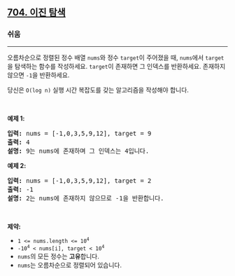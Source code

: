 <h2><a href="https://leetcode.com/problems/binary-search">704. 이진 탐색</a></h2><h3>쉬움</h3><hr><p>오름차순으로 정렬된 정수 배열 <code>nums</code>와 정수 <code>target</code>이 주어졌을 때, <code>nums</code>에서 <code>target</code>을 탐색하는 함수를 작성하세요. <code>target</code>이 존재하면 그 인덱스를 반환하세요. 존재하지 않으면 <code>-1</code>을 반환하세요.</p>

<p>당신은 <code>O(log n)</code> 실행 시간 복잡도를 갖는 알고리즘을 작성해야 합니다.</p>

<p>&nbsp;</p>
<p><strong class="example">예제 1:</strong></p>

<pre>
<strong>입력:</strong> nums = [-1,0,3,5,9,12], target = 9
<strong>출력:</strong> 4
<strong>설명:</strong> 9는 nums에 존재하며 그 인덱스는 4입니다.
</pre>

<p><strong class="example">예제 2:</strong></p>

<pre>
<strong>입력:</strong> nums = [-1,0,3,5,9,12], target = 2
<strong>출력:</strong> -1
<strong>설명:</strong> 2는 nums에 존재하지 않으므로 -1을 반환합니다.
</pre>

<p>&nbsp;</p>
<p><strong>제약:</strong></p>

<ul>
	<li><code>1 &lt;= nums.length &lt;= 10<sup>4</sup></code></li>
	<li><code>-10<sup>4</sup> &lt; nums[i], target &lt; 10<sup>4</sup></code></li>
	<li><code>nums</code>의 모든 정수는 <strong>고유</strong>합니다.</li>
	<li><code>nums</code>는 오름차순으로 정렬되어 있습니다.</li>
</ul>